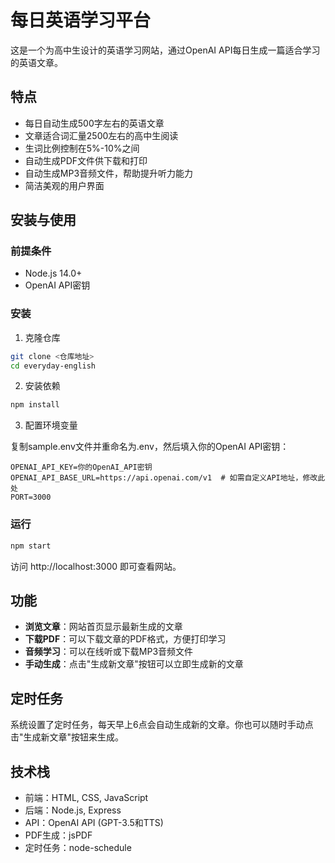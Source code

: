 # 每日英语学习平台

这是一个为高中生设计的英语学习网站，通过OpenAI API每日生成一篇适合学习的英语文章。

## 特点

- 每日自动生成500字左右的英语文章
- 文章适合词汇量2500左右的高中生阅读
- 生词比例控制在5%-10%之间
- 自动生成PDF文件供下载和打印
- 自动生成MP3音频文件，帮助提升听力能力
- 简洁美观的用户界面

## 安装与使用

### 前提条件

- Node.js 14.0+
- OpenAI API密钥

### 安装

1. 克隆仓库

```bash
git clone <仓库地址>
cd everyday-english
```

2. 安装依赖

```bash
npm install
```

3. 配置环境变量

复制sample.env文件并重命名为.env，然后填入你的OpenAI API密钥：

```
OPENAI_API_KEY=你的OpenAI_API密钥
OPENAI_API_BASE_URL=https://api.openai.com/v1  # 如需自定义API地址，修改此处
PORT=3000
```

### 运行

```bash
npm start
```

访问 http://localhost:3000 即可查看网站。

## 功能

- **浏览文章**：网站首页显示最新生成的文章
- **下载PDF**：可以下载文章的PDF格式，方便打印学习
- **音频学习**：可以在线听或下载MP3音频文件
- **手动生成**：点击"生成新文章"按钮可以立即生成新的文章

## 定时任务

系统设置了定时任务，每天早上6点会自动生成新的文章。你也可以随时手动点击"生成新文章"按钮来生成。

## 技术栈

- 前端：HTML, CSS, JavaScript
- 后端：Node.js, Express
- API：OpenAI API (GPT-3.5和TTS)
- PDF生成：jsPDF
- 定时任务：node-schedule 